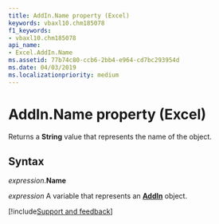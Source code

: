 ```yaml
---
title: AddIn.Name property (Excel)
keywords: vbaxl10.chm185078
f1_keywords:
- vbaxl10.chm185078
api_name:
- Excel.AddIn.Name
ms.assetid: 77b74c80-ccb6-2bb4-e964-cd7bc293954d
ms.date: 04/03/2019
ms.localizationpriority: medium
---
```



# AddIn.Name property (Excel)

Returns a **String** value that represents the name of the object.


## Syntax

_expression_.**Name**

_expression_ A variable that represents an **[AddIn](Excel.AddIn.md)** object.




[!include[Support and feedback](~/includes/feedback-boilerplate.md)]